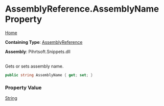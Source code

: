 # AssemblyReference\.AssemblyName Property

[Home](../../../../README.md)

**Containing Type**: [AssemblyReference](../README.md)

**Assembly**: Pihrtsoft\.Snippets\.dll

\
Gets or sets assembly name\.

```csharp
public string AssemblyName { get; set; }
```

### Property Value

[String](https://docs.microsoft.com/en-us/dotnet/api/system.string)

